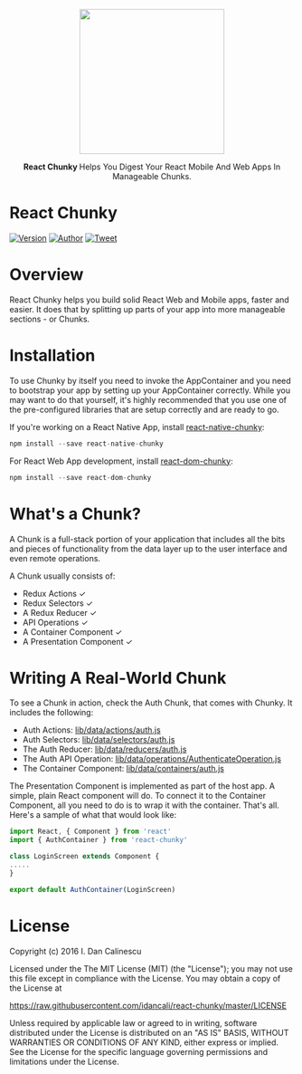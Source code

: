 <p align="center">
  <a href="https://github.com/idancali/react-chunky">
    <img height="256" src="https://raw.githubusercontent.com/idancali/react-chunky/master/logo.png">
  </a>
  <p align="center"> <b> React Chunky </b> Helps You Digest Your React Mobile And Web Apps In Manageable Chunks. </p>
</p>

# React Chunky
[![Version](https://img.shields.io/npm/v/react-chunky.svg)](https://www.npmjs.com/package/react-chunky)
[![Author](https://img.shields.io/badge/say%20hi-%40idancali-green.svg)](https://twitter.com/idancali)
[![Tweet](https://img.shields.io/twitter/url/http/shields.io.svg?style=social)](https://twitter.com/intent/tweet?url=https%3A%2F%2Fgithub.com%2Fidancali)

# Overview

React Chunky helps you build solid React Web and Mobile apps, faster and easier. It does that by splitting up parts of your app into more manageable sections - or Chunks.

# Installation

To use Chunky by itself you need to invoke the AppContainer and you need to bootstrap your app by setting up your AppContainer correctly. While you may want to do that yourself, it's highly recommended that you use one of the pre-configured libraries that are setup correctly and are ready to go.

If you're working on a React Native App, install [react-native-chunky](http://github.com/idancali/react-native-chunky):

```javascript
npm install --save react-native-chunky
```

For React Web App development, install [react-dom-chunky](http://github.com/idancali/react-dom-chunky):

```javascript
npm install --save react-dom-chunky
```

# What's a Chunk?

A Chunk is a full-stack portion of your application that includes all the bits and pieces of functionality from the data layer up to the user interface and even remote operations.

A Chunk usually consists of:

* Redux Actions ✓
* Redux Selectors ✓
* A Redux Reducer ✓
* API Operations ✓
* A Container Component ✓
* A Presentation Component ✓

# Writing A Real-World Chunk

To see a Chunk in action, check the Auth Chunk, that comes with Chunky. It includes the following:

* Auth Actions:
[lib/data/actions/auth.js](https://github.com/idancali/react-chunky/tree/master/lib/data/actions/auth.js)
* Auth Selectors:
[lib/data/selectors/auth.js](https://github.com/idancali/react-chunky/tree/master/lib/data/selectors/auth.js)
* The Auth Reducer:
[lib/data/reducers/auth.js](https://github.com/idancali/react-chunky/tree/master/lib/data/reducers/auth.js)
* The Auth API Operation:
[lib/data/operations/AuthenticateOperation.js](https://github.com/idancali/react-chunky/tree/master/lib/data/operations/AuthenticateOperation.js)
* The Container Component:
[lib/data/containers/auth.js](https://github.com/idancali/react-chunky/tree/master/lib/data/containers/auth.js)

The Presentation Component is implemented as part of the host app. A simple, plain React component will do. To connect it to the Container Component, all you need to do is to wrap it with the container. That's all. Here's a sample of what that would look like:

```javascript
import React, { Component } from 'react'
import { AuthContainer } from 'react-chunky'

class LoginScreen extends Component {
.....
}

export default AuthContainer(LoginScreen)
```

# License

Copyright (c) 2016 I. Dan Calinescu

 Licensed under the The MIT License (MIT) (the "License");
 you may not use this file except in compliance with the License.
 You may obtain a copy of the License at

 https://raw.githubusercontent.com/idancali/react-chunky/master/LICENSE

 Unless required by applicable law or agreed to in writing, software
 distributed under the License is distributed on an "AS IS" BASIS,
 WITHOUT WARRANTIES OR CONDITIONS OF ANY KIND, either express or implied.
 See the License for the specific language governing permissions and
 limitations under the License.
